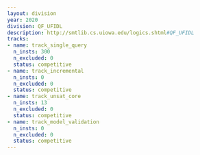 ```yaml
---
layout: division
year: 2020
division: QF_UFIDL
description: http://smtlib.cs.uiowa.edu/logics.shtml#QF_UFIDL
tracks:
- name: track_single_query
  n_insts: 300
  n_excluded: 0
  status: competitive
- name: track_incremental
  n_insts: 0
  n_excluded: 0
  status: competitive
- name: track_unsat_core
  n_insts: 13
  n_excluded: 0
  status: competitive
- name: track_model_validation
  n_insts: 0
  n_excluded: 0
  status: competitive
---
```


